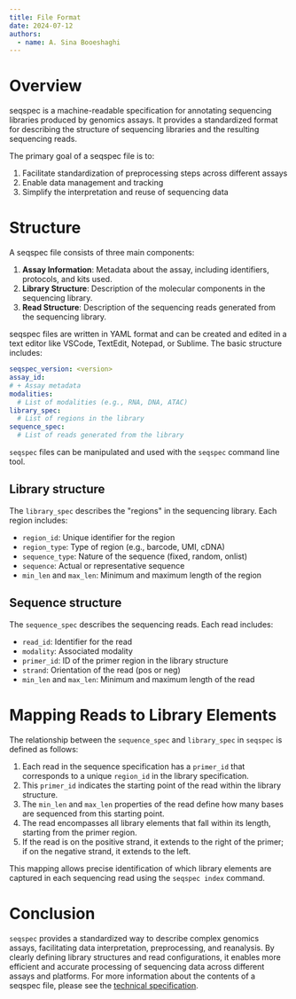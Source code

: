```yaml
---
title: File Format
date: 2024-07-12
authors:
  - name: A. Sina Booeshaghi
---
```


# Overview

seqspec is a machine-readable specification for annotating sequencing libraries produced by genomics assays. It provides a standardized format for describing the structure of sequencing libraries and the resulting sequencing reads.

The primary goal of a seqspec file is to:

1. Facilitate standardization of preprocessing steps across different assays
2. Enable data management and tracking
3. Simplify the interpretation and reuse of sequencing data

# Structure

A seqspec file consists of three main components:

1. **Assay Information**: Metadata about the assay, including identifiers, protocols, and kits used.
2. **Library Structure**: Description of the molecular components in the sequencing library.
3. **Read Structure**: Description of the sequencing reads generated from the sequencing library.

seqspec files are written in YAML format and can be created and edited in a text editor like VSCode, TextEdit, Notepad, or Sublime. The basic structure includes:

```yaml
seqspec_version: <version>
assay_id:
# + Assay metadata
modalities:
  # List of modalities (e.g., RNA, DNA, ATAC)
library_spec:
  # List of regions in the library
sequence_spec:
  # List of reads generated from the library
```

`seqspec` files can be manipulated and used with the `seqspec` command line tool.

## Library structure

The `library_spec` describes the "regions" in the sequencing library. Each region includes:

- `region_id`: Unique identifier for the region
- `region_type`: Type of region (e.g., barcode, UMI, cDNA)
- `sequence_type`: Nature of the sequence (fixed, random, onlist)
- `sequence`: Actual or representative sequence
- `min_len` and `max_len`: Minimum and maximum length of the region

## Sequence structure

The `sequence_spec` describes the sequencing reads. Each read includes:

- `read_id`: Identifier for the read
- `modality`: Associated modality
- `primer_id`: ID of the primer region in the library structure
- `strand`: Orientation of the read (pos or neg)
- `min_len` and `max_len`: Minimum and maximum length of the read

# Mapping Reads to Library Elements

The relationship between the `sequence_spec` and `library_spec` in `seqspec` is defined as follows:

1. Each read in the sequence specification has a `primer_id` that corresponds to a unique `region_id` in the library specification.
2. This `primer_id` indicates the starting point of the read within the library structure.
3. The `min_len` and `max_len` properties of the read define how many bases are sequenced from this starting point.
4. The read encompasses all library elements that fall within its length, starting from the primer region.
5. If the read is on the positive strand, it extends to the right of the primer; if on the negative strand, it extends to the left.

This mapping allows precise identification of which library elements are captured in each sequencing read using the `seqspec index` command.

# Conclusion

`seqspec` provides a standardized way to describe complex genomics assays, facilitating data interpretation, preprocessing, and reanalysis. By clearly defining library structures and read configurations, it enables more efficient and accurate processing of sequencing data across different assays and platforms. For more information about the contents of a seqspec file, please see the [technical specification](SPECIFICATION.md).
